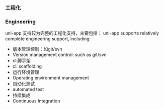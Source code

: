 <md-translatedByGoogle />

### 工程化
### Engineering

uni-app 支持较为完整的工程化支持，主要包括：
uni-app supports relatively complete engineering support, including:

- 版本管理控制：如git/svn
- Version management control: such as git/svn
- cli脚手架
- cli scaffolding
- 运行环境管理
- Operating environment management
- 自动化测试
- automated test
- 持续集成
- Continuous Integration
